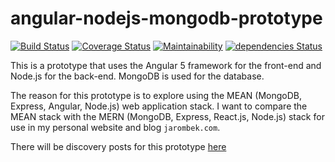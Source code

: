 # angular-nodejs-mongodb-prototype

[![Build Status](https://travis-ci.org/AJarombek/angular-nodejs-mongodb-prototype.svg?branch=master)](https://travis-ci.org/AJarombek/angular-nodejs-mongodb-prototype)
[![Coverage Status](https://coveralls.io/repos/github/AJarombek/angular-nodejs-mongodb-prototype/badge.svg)](https://coveralls.io/github/AJarombek/angular-nodejs-mongodb-prototype)
[![Maintainability](https://api.codeclimate.com/v1/badges/5a4913c5240c45b2390c/maintainability)](https://codeclimate.com/github/AJarombek/angular-nodejs-mongodb-prototype/maintainability)
[![dependencies Status](https://david-dm.org/AJarombek/angular-nodejs-mongodb-prototype/status.svg?path=web-app)](https://david-dm.org/AJarombek/angular-nodejs-mongodb-prototype?path=web-app)

This is a prototype that uses the Angular 5 framework for the front-end and Node.js for the back-end.  MongoDB is used for 
the database.

The reason for this prototype is to explore using the MEAN (MongoDB, Express, Angular, Node.js) web application stack.  I want
to compare the MEAN stack with the MERN (MongoDB, Express, React.js, Node.js) stack for use in my personal website and blog 
`jarombek.com`.

There will be discovery posts for this prototype [here](https://github.com/AJarombek/jarombek-com-submittions)
